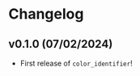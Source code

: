 # Changelog

<!--next-version-placeholder-->

## v0.1.0 (07/02/2024)

- First release of `color_identifier`!